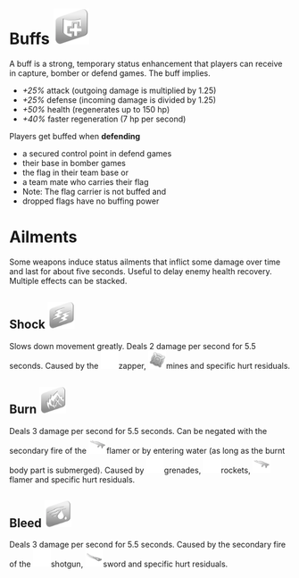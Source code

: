 # Buffs <img src="images/icons/buff.png" width="64px"/>
A buff is a strong, temporary status enhancement that players can receive in capture, bomber or defend games. The buff implies.

- *+25%* attack (outgoing damage is multiplied by 1.25)
- *+25%* defense (incoming damage is divided by 1.25)
- *+50%* health (regenerates up to 150 hp)
- *+40%* faster regeneration (7 hp per second)

Players get buffed when **defending**

- a secured control point in defend games
- their base in bomber games
- the flag in their team base or
- a team mate who carries their flag
- Note: The flag carrier is not buffed and
- dropped flags have no buffing power

# Ailments
Some weapons induce status ailments that inflict some damage over time and last for about five seconds. Useful to delay enemy health recovery. Multiple effects can be stacked.

## Shock <img src="images/icons/shock.png" width="48px"/>
Slows down movement greatly. Deals 2 damage per second for 5.5 seconds. Caused by the <img src="images/weapons/zapper.png" width="32px"/>zapper, <img src="images/weapons/mine.png" width="32px"/>mines and specific hurt residuals.

## Burn <img src="images/icons/burn.png" width="48px"/>
Deals 3 damage per second for 5.5 seconds. Can be negated with the secondary fire of the <img src="images/weapons/flamer.png" width="32px"/>flamer or by entering water (as long as the burnt body part is submerged). Caused by <img src="images/weapons/grenade.png" width="32px"/>grenades, <img src="images/weapons/rocket.png" width="32px"/>rockets, <img src="images/weapons/flamer.png" width="32px"/>flamer and specific hurt residuals.

## Bleed <img src="images/icons/bleed.png" width="48px"/>
Deals 3 damage per second for 5.5 seconds. Caused by the secondary fire of the <img src="images/weapons/shotgun.png" width="32px"/>shotgun, <img src="images/weapons/sword.png" width="32px"/>sword and specific hurt residuals. 